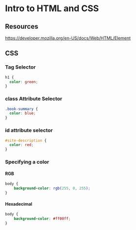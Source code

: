 # Intro to HTML and CSS
## Resources
https://developer.mozilla.org/en-US/docs/Web/HTML/Element

## CSS

### Tag Selector
```css
h1 {
  color: green;
}
```
### class Attribute Selector
```css
.book-summary {
  color: blue;
}
```
### id attribute selector
```css
#site-description {
  color: red;
}
```
### Specifying a color
#### RGB
```css
body {
	background-color: rgb(255, 0, 255);
}
```
#### Hexadecimal
```css
body {
	background-color: #ff00ff;
}
```